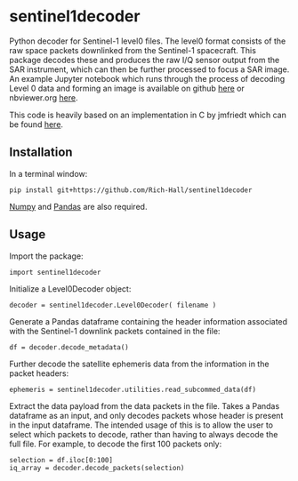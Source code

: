 # sentinel1decoder
Python decoder for Sentinel-1 level0 files. The level0 format consists of the raw space packets downlinked from the Sentinel-1 spacecraft. This package decodes these and produces the raw I/Q sensor output from the SAR instrument, which can then be further processed to focus a SAR image. An example Jupyter notebook which runs through the process of decoding Level 0 data and forming an image is available on github [here](https://github.com/Rich-Hall/sentinel1Level0DecodingDemo) or nbviewer.org [here](https://nbviewer.org/github/Rich-Hall/sentinel1Level0DecodingDemo/blob/main/sentinel1Level0DecodingDemo.ipynb).

This code is heavily based on an implementation in C by jmfriedt which can be found [here](https://github.com/jmfriedt/sentinel1_level0).

## Installation

In a terminal window:
```
pip install git+https://github.com/Rich-Hall/sentinel1decoder
```
[Numpy](https://numpy.org/) and [Pandas](https://pandas.pydata.org/) are also required.

## Usage

Import the package:
```
import sentinel1decoder
```

Initialize a Level0Decoder object:
```
decoder = sentinel1decoder.Level0Decoder( filename )
```

Generate a Pandas dataframe containing the header information associated with the Sentinel-1 downlink packets contained in the file:
```
df = decoder.decode_metadata()
```

Further decode the satellite ephemeris data from the information in the packet headers:
```
ephemeris = sentinel1decoder.utilities.read_subcommed_data(df)
```

Extract the data payload from the data packets in the file. Takes a Pandas dataframe as an input, and only decodes packets whose header is present in the input dataframe. The intended usage of this is to allow the user to select which packets to decode, rather than having to always decode the full file. For example, to decode the first 100 packets only:
```
selection = df.iloc[0:100]
iq_array = decoder.decode_packets(selection)
```
